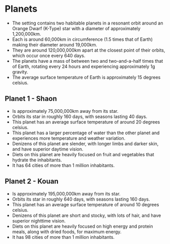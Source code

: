 # Planets

- The setting contains two habitable planets in a resonant orbit around an Orange Dwarf (K-Type) star with a diameter of approximately 1,200,000km. 
- Each is around 60,000km in circumference (1.5 times that of Earth) making their diameter around 19,000km. 
- They are around 120,000,000km apart at the closest point of their orbits, which occur once every 640 days. 
- The planets have a mass of between two and two-and-a-half times that of Earth, rotating every 24 hours and experiencing approximately 1g gravity.
- The average surface temperature of Earth is approximately 15 degrees celsius. 

## Planet 1 - Shaon

- Is approximately 75,000,000km away from its star.
- Orbits its star in roughly 160 days, with seasons lasting 40 days.
- This planet has an average surface temperature of around 20 degrees celsius.
- This planet has a larger percentage of water than the other planet and experiences more temperature and weather variation.
- Denizens of this planet are slender, with longer limbs and darker skin, and have superior daytime vision.
- Diets on this planet are heavily focused on fruit and vegetables that hydrate the inhabitants.
- It has 64 cities of more than 1 million inhabitants.

## Planet 2 - Kouan

- Is approximately 195,000,000km away from its star.
- Orbits its star in roughly 640 days, with seasons lasting 160 days.
- This planet has an average surface temperature of around 10 degrees celsius.
- Denizens of this planet are short and stocky, with lots of hair, and have superior nighttime vision.
- Diets on this planet are heavily focused on high energy and protein meals, along with dried foods, for maximum energy.
- It has 98 cities of more than 1 million inhabitants.
